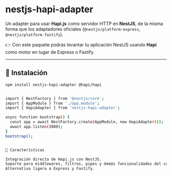 # nestjs-hapi-adapter

Un adapter para usar **Hapi.js** como servidor HTTP en **NestJS**, de la misma forma que los adaptadores oficiales (`@nestjs/platform-express`, `@nestjs/platform-fastify`).

👉 Con este paquete podrás levantar tu aplicación NestJS usando **Hapi** como motor en lugar de Express o Fastify.

---

## 🚀 Instalación

```bash
npm install nestjs-hapi-adapter @hapi/hapi


import { NestFactory } from '@nestjs/core';
import { AppModule } from './app.module';
import { HapiAdapter } from 'nestjs-hapi-adapter';

async function bootstrap() {
  const app = await NestFactory.create(AppModule, new HapiAdapter());
  await app.listen(3000);
}
bootstrap();


🎯 Características

Integración directa de Hapi.js con NestJS.
Soporte para middlewares, filtros, pipes y demás funcionalidades del core de Nest.
Alternativa ligera a Express y Fastify.